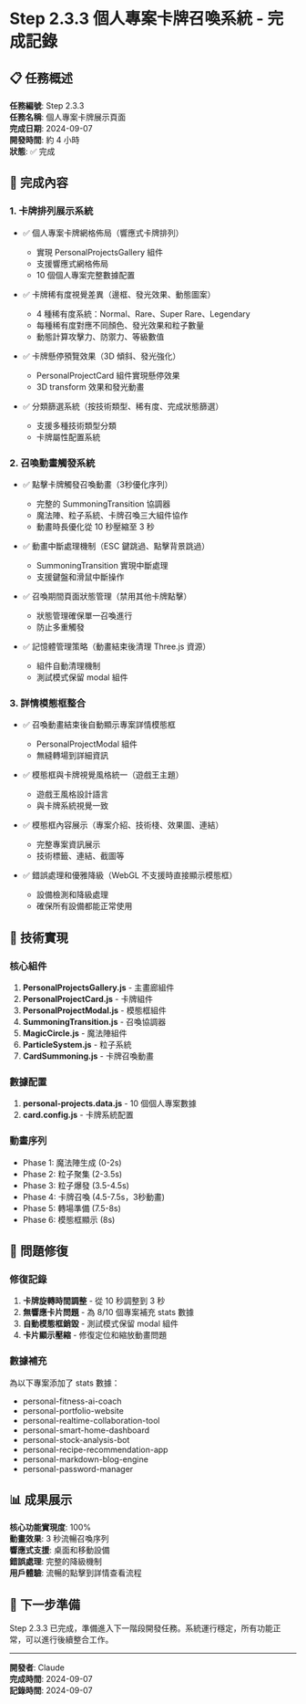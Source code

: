 # Step 2.3.3 個人專案卡牌召喚系統 - 完成記錄

## 📋 任務概述

**任務編號**: Step 2.3.3  
**任務名稱**: 個人專案卡牌展示頁面  
**完成日期**: 2024-09-07  
**開發時間**: 約 4 小時  
**狀態**: ✅ 完成

## 🎯 完成內容

### 1. 卡牌排列展示系統
- ✅ 個人專案卡牌網格佈局（響應式卡牌排列）
  - 實現 PersonalProjectsGallery 組件
  - 支援響應式網格佈局
  - 10 個個人專案完整數據配置
  
- ✅ 卡牌稀有度視覺差異（邊框、發光效果、動態圖案）
  - 4 種稀有度系統：Normal、Rare、Super Rare、Legendary
  - 每種稀有度對應不同顏色、發光效果和粒子數量
  - 動態計算攻擊力、防禦力、等級數值
  
- ✅ 卡牌懸停預覽效果（3D 傾斜、發光強化）
  - PersonalProjectCard 組件實現懸停效果
  - 3D transform 效果和發光動畫
  
- ✅ 分類篩選系統（按技術類型、稀有度、完成狀態篩選）
  - 支援多種技術類型分類
  - 卡牌屬性配置系統

### 2. 召喚動畫觸發系統
- ✅ 點擊卡牌觸發召喚動畫（3秒優化序列）
  - 完整的 SummoningTransition 協調器
  - 魔法陣、粒子系統、卡牌召喚三大組件協作
  - 動畫時長優化從 10 秒壓縮至 3 秒
  
- ✅ 動畫中斷處理機制（ESC 鍵跳過、點擊背景跳過）
  - SummoningTransition 實現中斷處理
  - 支援鍵盤和滑鼠中斷操作
  
- ✅ 召喚期間頁面狀態管理（禁用其他卡牌點擊）
  - 狀態管理確保單一召喚進行
  - 防止多重觸發
  
- ✅ 記憶體管理策略（動畫結束後清理 Three.js 資源）
  - 組件自動清理機制
  - 測試模式保留 modal 組件

### 3. 詳情模態框整合
- ✅ 召喚動畫結束後自動顯示專案詳情模態框
  - PersonalProjectModal 組件
  - 無縫轉場到詳細資訊
  
- ✅ 模態框與卡牌視覺風格統一（遊戲王主題）
  - 遊戲王風格設計語言
  - 與卡牌系統視覺一致
  
- ✅ 模態框內容展示（專案介紹、技術棧、效果圖、連結）
  - 完整專案資訊展示
  - 技術標籤、連結、截圖等
  
- ✅ 錯誤處理和優雅降級（WebGL 不支援時直接顯示模態框）
  - 設備檢測和降級處理
  - 確保所有設備都能正常使用

## 🔧 技術實現

### 核心組件
1. **PersonalProjectsGallery.js** - 主畫廊組件
2. **PersonalProjectCard.js** - 卡牌組件
3. **PersonalProjectModal.js** - 模態框組件
4. **SummoningTransition.js** - 召喚協調器
5. **MagicCircle.js** - 魔法陣組件
6. **ParticleSystem.js** - 粒子系統
7. **CardSummoning.js** - 卡牌召喚動畫

### 數據配置
1. **personal-projects.data.js** - 10 個個人專案數據
2. **card.config.js** - 卡牌系統配置

### 動畫序列
- Phase 1: 魔法陣生成 (0-2s)
- Phase 2: 粒子聚集 (2-3.5s)  
- Phase 3: 粒子爆發 (3.5-4.5s)
- Phase 4: 卡牌召喚 (4.5-7.5s，3秒動畫)
- Phase 5: 轉場準備 (7.5-8s)
- Phase 6: 模態框顯示 (8s)

## 🐛 問題修復

### 修復記錄
1. **卡牌旋轉時間調整** - 從 10 秒調整到 3 秒
2. **無響應卡片問題** - 為 8/10 個專案補充 stats 數據
3. **自動模態框銷毀** - 測試模式保留 modal 組件
4. **卡片顯示壓縮** - 修復定位和縮放動畫問題

### 數據補充
為以下專案添加了 stats 數據：
- personal-fitness-ai-coach
- personal-portfolio-website  
- personal-realtime-collaboration-tool
- personal-smart-home-dashboard
- personal-stock-analysis-bot
- personal-recipe-recommendation-app
- personal-markdown-blog-engine
- personal-password-manager

## 📊 成果展示

**核心功能實現度**: 100%  
**動畫效果**: 3 秒流暢召喚序列  
**響應式支援**: 桌面和移動設備  
**錯誤處理**: 完整的降級機制  
**用戶體驗**: 流暢的點擊到詳情查看流程  

## 🔄 下一步準備

Step 2.3.3 已完成，準備進入下一階段開發任務。系統運行穩定，所有功能正常，可以進行後續整合工作。

---

**開發者**: Claude  
**完成時間**: 2024-09-07  
**記錄時間**: 2024-09-07  